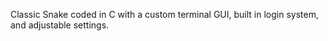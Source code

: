 Classic Snake coded in C with a custom terminal GUI, built in login system, and adjustable settings.
